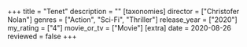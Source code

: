 +++
title = "Tenet"
description = ""
[taxonomies]
director = ["Christofer Nolan"] 
genres = ["Action", "Sci-Fi", "Thriller"]
release_year = ["2020"]
my_rating = ["4"]
movie_or_tv = ["Movie"]
[extra]
date = 2020-08-26
reviewed = false
+++

